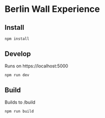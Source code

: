# Berlin Wall Experience

## Install

`npm install`

## Develop
Runs on https://localhost:5000

`npm run dev`

## Build
Builds to /build

`npm run build`
